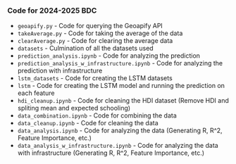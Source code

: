 ### Code for 2024-2025 BDC

- `geoapify.py` - Code for querying the Geoapify API
- `takeAverage.py` - Code for taking the average of the data
- `clearAverage.py` - Code for clearing the average data
- `datasets` - Culmination of all the datasets used
- `prediction_analysis.ipynb` - Code for analyzing the prediction
- `prediction_analysis_w_infrastructure.ipynb` - Code for analyzing the prediction with infrastructure  
- `lstm_datasets` - Code for creating the LSTM datasets
- `lstm` - Code for creating the LSTM model and running the prediction on each feature
- `hdi_cleanup.ipynb` - Code for cleaning the HDI dataset (Remove HDI and spliting mean and expected schooling)
- `data_combination.ipynb` - Code for combining the data
- `data_cleanup.ipynb` - Code for cleaning the data
- `data_analysis.ipynb` - Code for analyzing the data (Generating R, R^2, Feature Importance, etc.)
- `data_analysis_w_infrastructure.ipynb` - Code for analyzing the data with infrastructure (Generating R, R^2, Feature Importance, etc.)



